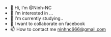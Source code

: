 - 👋 Hi, I’m @Ninh-NC
- 👀 I’m interested in ...
- 🌱 I'm currently studying..
- 💞️ I want to collaborate on facebook
- 📫 How to contact me ninhnc666@gmail.com

<!---
Ninh-NC/Ninh-NC is a ✨ special ✨ repository because its `README.md` (this file) appears on your GitHub profile.
You can click the Preview link to take a look at your changes.
--->
